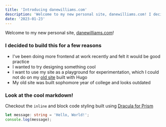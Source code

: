 ```yaml
---
title: 'Introducing danewilliams.com'
description: 'Welcome to my new personal site, danewilliams.com! I decided to build this for a few reasons. I have been doing more frontend at work recently and felt it would be good practice. I wanted to try designing something cool.'
date: '2023-01-23'
---
```


Welcome to my new personal site, [danewilliams.com](https://danewilliams.com)!

### I decided to build this for a few reasons

- I've been doing more frontend at work recently and felt it would be good practice
- I wanted to try designing something cool
- I want to use my site as a playground for experimentation, which I could not do on my [old site](https://github.com/danerwilliams/danewilliams.me) built with Hugo
- My old site was built sophomore year of college and looks outdated

### Look at the cool markdown!

Checkout the `inline` and block code styling built using [Dracula for Prism](https://draculatheme.com/prism)

```ts
let message: string = 'Hello, World!';
console.log(message);
```
